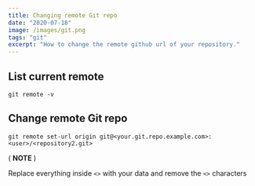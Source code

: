 ```yaml
---
title: Changing remote Git repo
date: "2020-07-18"
image: /images/git.png
tags: "git"
excerpt: "How to change the remote github url of your repository."
---
```


## List current remote

```
git remote -v
```

## Change remote Git repo

```
git remote set-url origin git@<your.git.repo.example.com>:<user>/<repository2.git>
```

( **NOTE** )

Replace everything inside `<>` with your data and remove the `<>` characters

